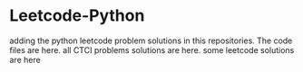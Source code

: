 # Leetcode-Python
adding the python leetcode problem solutions in this repositories. 
The code files are here.
all CTCI problems solutions are here.
some leetcode solutions are here































































































































































































